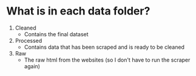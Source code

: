 # What is in each data folder?

1. Cleaned
    - Contains the final dataset
2. Processed
    - Contains data that has been scraped and is ready to be cleaned
3. Raw
    - The raw html from the websites (so I don't have to run the scraper again)
